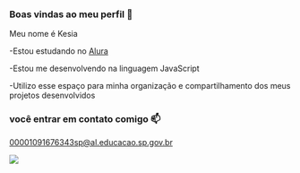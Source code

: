 ### Boas vindas ao meu perfil 💙

Meu nome é Kesia

-Estou estudando no [Alura](https://www.alura.com.br)

-Estou me desenvolvendo na linguagem JavaScript

-Utilizo esse espaço para minha organização e compartilhamento dos meus projetos desenvolvidos

### você entrar em contato comigo 📫

00001091676343sp@al.educacao.sp.gov.br

![](https://tenor.com/pt-BR/view/beso-conejo-gif-3328506835801408193)
